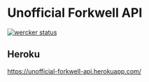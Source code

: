# Unofficial Forkwell API

[![wercker status](https://app.wercker.com/status/636f4538504f02ba0cdbe184295b03d6/s "wercker status")](https://app.wercker.com/project/bykey/636f4538504f02ba0cdbe184295b03d6)

## Heroku

https://unofficial-forkwell-api.herokuapp.com/

## 
